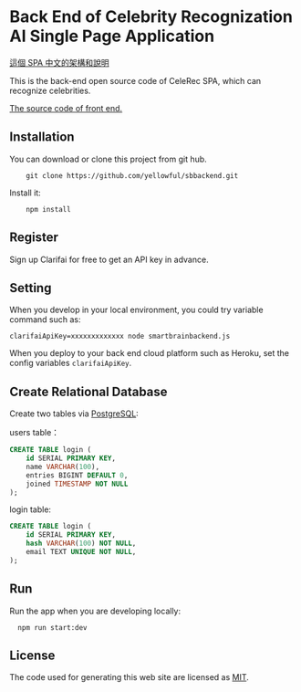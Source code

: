 # Back End of Celebrity Recognization AI Single Page Application

[這個 SPA 中文的架構和說明](https://www.bdr.rocks/project/ai-%E6%98%8E%E6%98%9F%E8%BE%A8%E8%AD%98-spa-%E5%85%A8%E7%AB%AF%E5%B0%88%E6%A1%88/ "這個 SPA 中文的架構和說明")

This is the back-end open source code of CeleRec SPA, which can recognize celebrities.

[The source code of front end.](https://github.com/yellowful/celerec)

## Installation

You can download or clone this project from git hub.

```shell
    git clone https://github.com/yellowful/sbbackend.git
```

Install it:

```shell
    npm install
```

## Register

Sign up Clarifai for free to get an API key in advance.

## Setting

When you develop in your local environment, you could try variable command such as:

```shell
clarifaiApiKey=xxxxxxxxxxxxx node smartbrainbackend.js
```

When you deploy to your back end cloud platform such as Heroku, set the config variables `clarifaiApiKey`.

## Create Relational Database

Create two tables via [PostgreSQL](https://www.postgresql.org/):

users table：

```sql
CREATE TABLE login (
    id SERIAL PRIMARY KEY,
    name VARCHAR(100),
    entries BIGINT DEFAULT 0,
    joined TIMESTAMP NOT NULL
);
```

login table:

```sql
CREATE TABLE login (
    id SERIAL PRIMARY KEY,
    hash VARCHAR(100) NOT NULL, 
    email TEXT UNIQUE NOT NULL,
);
```

## Run

Run the app when you are developing locally:

```shell
  npm run start:dev
```

## License

The code used for generating this web site are licensed as [MIT](./LICENSE "MIT").
